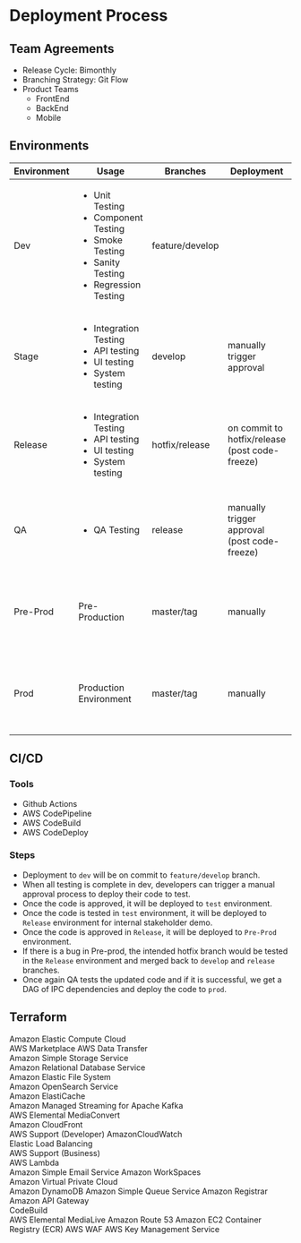 # Deployment Process

## Team Agreements

- Release Cycle: Bimonthly
- Branching Strategy: Git Flow
- Product Teams
  - FrontEnd
  - BackEnd
  - Mobile

## Environments

| Environment | Usage                                                                                                                            | Branches        | Deployment                   | Notes                                                                     |
|-------------|----------------------------------------------------------------------------------------------------------------------------------|-----------------|------------------------------|---------------------------------------------------------------------------|
| Dev         | <ul><li>Unit Testing</li><li>Component Testing</li><li>Smoke Testing</li><li>Sanity Testing</li><li>Regression Testing</li></ul> | feature/develop |  | Might be down,<br>Stakeholders: developers                                |
| Stage        | <ul><li>Integration Testing</li><li>API testing</li><li>UI testing</li><li>System testing</li></ul>                              | develop         | manually trigger approval    | Might be down, but calculate downtime<br>Stakeholders: SRE and developers |
| Release     | <ul><li>Integration Testing</li><li>API testing</li><li>UI testing</li><li>System testing</li></ul>                              | hotfix/release  | on commit to hotfix/release (post code-freeze)          | Raise "Critical" ticket if down;<br>Stakeholders: SRE and developers      |
| QA          | <ul><li>QA Testing</ul>                                                                                                          | release         | manually trigger approval (post code-freeze)   | Raise "Critical" ticket if down;<br>Stakeholders: SRE, QA and developers  |
| Pre-Prod        | Pre-Production                                                                                                         | master/tag      | manually                     | Raise "Critical" ticket if down;<br>Stakeholders: SRE, QA and developers  |
| Prod        | Production Environment                                                                                                           | master/tag      | manually                     | Raise "Critical" ticket if down;<br>Stakeholders: SRE, QA and developers  |

## CI/CD

### Tools

- Github Actions
- AWS CodePipeline
- AWS CodeBuild
- AWS CodeDeploy

### Steps

- Deployment to `dev` will be on commit to `feature/develop` branch.
- When all testing is complete in dev, developers can trigger a manual approval process to deploy their code to test.
- Once the code is approved, it will be deployed to `test` environment.
- Once the code is tested in `test` environment, it will be deployed to `Release` environment for internal stakeholder demo.
- Once the code is approved in `Release`, it will be deployed to `Pre-Prod` environment.
- If there is a bug in Pre-prod, the intended hotfix branch would be tested in the `Release` environment and merged back to `develop` and `release` branches.
- Once again QA tests the updated code and if it is successful, we get a DAG of IPC dependencies and deploy the code to `prod`.


## Terraform

Amazon Elastic Compute Cloud	
AWS Marketplace	
AWS Data Transfer	
Amazon Simple Storage Service	
Amazon Relational Database Service	
Amazon Elastic File System	
Amazon OpenSearch Service	
Amazon ElastiCache	
Amazon Managed Streaming for Apache Kafka	
AWS Elemental MediaConvert	
Amazon CloudFront	
AWS Support (Developer)	
AmazonCloudWatch	
Elastic Load Balancing	
AWS Support (Business)	
AWS Lambda	
Amazon Simple Email Service	
Amazon WorkSpaces	
Amazon Virtual Private Cloud	
Amazon DynamoDB
Amazon Simple Queue Service	
Amazon Registrar	
Amazon API Gateway	
CodeBuild	
AWS Elemental MediaLive	
Amazon Route 53	
Amazon EC2 Container Registry (ECR)	
AWS WAF	
AWS Key Management Service